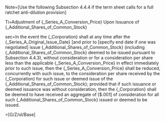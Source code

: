 Note=[Use the following Subsection 4.4.4 if the term sheet calls for a full ratchet anti-dilution provision]

Ti=Adjustment of {_Series_A_Conversion_Price} Upon Issuance of {_Additional_Shares_of_Common_Stock}

sec=In the event the {_Corporation} shall at any time after the {_Series_A_Original_Issue_Date} [and prior to [specify end date if one was negotiated] issue {_Additional_Shares_of_Common_Stock} (including {_Additional_Shares_of_Common_Stock} deemed to be issued pursuant to Subsection 4.4.3), without consideration or for a consideration per share less than the applicable {_Series_A_Conversion_Price} in effect immediately prior to such issue, then the {_Series_A_Conversion_Price} shall be reduced, concurrently with such issue, to the consideration per share received by the {_Corporation} for such issue or deemed issue of the {_Additional_Shares_of_Common_Stock}; provided that if such issuance or deemed issuance was without consideration, then the {_Corporation} shall be deemed to have received an aggregate of [$.001] of consideration for all such {_Additional_Shares_of_Common_Stock} issued or deemed to be issued.

=[G/Z/ol/Base]
